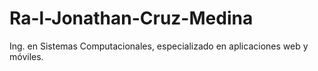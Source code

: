 # Ra-l-Jonathan-Cruz-Medina
Ing. en Sistemas Computacionales, especializado en aplicaciones web y  móviles.
